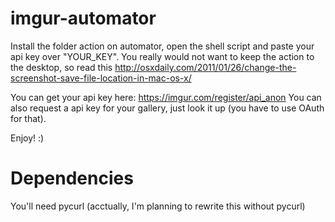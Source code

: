 imgur-automator
======

Install the folder action on automator, open the shell script and paste your api key over "YOUR_KEY".
You really would not want to keep the action to the desktop, so read this http://osxdaily.com/2011/01/26/change-the-screenshot-save-file-location-in-mac-os-x/

You can get your api key here: https://imgur.com/register/api_anon
You can also request a api key for your gallery, just look it up (you have to use OAuth for that).

Enjoy! :)

Dependencies
======

You'll need pycurl (acctually, I'm planning to rewrite this without pycurl)